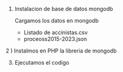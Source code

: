 1) Instalacion de base de datos  mongodb

    Cargamos los datos en mongodb
    
    * Listado de accinistas.csv
    * proceoss2015-2023.json

2 ) Instalmos en PHP la libreria de mongodb


3) Ejecutamos el codigo